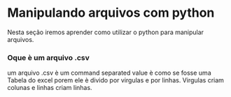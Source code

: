 # Manipulando arquivos com python
Nesta seção iremos aprender como utilizar o python para manipular arquivos.

### Oque è um arquivo .csv
um arquivo .csv è um command separated value è como se fosse uma
Tabela do excel porem ele è divido por virgulas e por linhas.
Virgulas criam colunas e linhas criam linhas. 